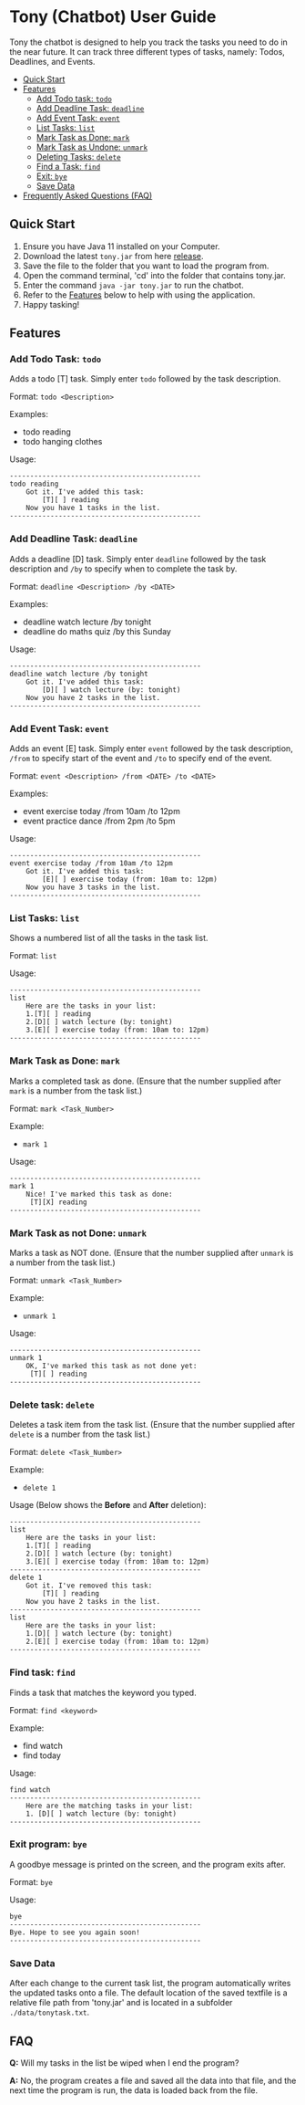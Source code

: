 # Tony (Chatbot) User Guide
Tony the chatbot is designed to help you track the tasks you need to do in the near future.
It can track three different types of tasks, namely: Todos, Deadlines, and Events.

* [Quick Start](#quick-start)
* [Features](#features)
  - [Add Todo task: `todo`](#add-todo-task-todo)
  - [Add Deadline Task: `deadline`](#add-deadline-task-deadline)
  - [Add Event Task: `event`](#add-event-task-event)
  - [List Tasks: `list`](#list-tasks-list)
  - [Mark Task as Done: `mark`](#mark-task-as-done-mark)
  - [Mark Task as Undone: `unmark`](#mark-task-as-not-done-unmark)
  - [Deleting Tasks: `delete`](#delete-task-delete)
  - [Find a Task: `find`](#find-task-find)
  - [Exit: `bye`](#exit-program-bye)
  - [Save Data](#save-data)
* [Frequently Asked Questions (FAQ)](#faq)

## Quick Start
1. Ensure you have Java 11 installed on your Computer.
2. Download the latest `tony.jar` from here [release](https://github.com/T0nyLin/ip/releases/tag/A-Release).
3. Save the file to the folder that you want to load the program from.
4. Open the command terminal, 'cd' into the folder that contains tony.jar.
5. Enter the command `java -jar tony.jar` to run the chatbot.
6. Refer to the [Features](#features) below to help with using the application.
7. Happy tasking!

## Features

### Add Todo Task: `todo`

Adds a todo [T] task. Simply enter `todo` followed by the task description.

Format: `todo <Description>`

Examples:
* todo reading
* todo hanging clothes

Usage:
```
-----------------------------------------------
todo reading
	Got it. I've added this task:
		[T][ ] reading
	Now you have 1 tasks in the list.
-----------------------------------------------
```

### Add Deadline Task: `deadline`

Adds a deadline [D] task. Simply enter `deadline` followed by the task description
and `/by` to specify when to complete the task by.

Format: `deadline <Description> /by <DATE>`

Examples:
* deadline watch lecture /by tonight
* deadline do maths quiz /by this Sunday

Usage:
```
-----------------------------------------------
deadline watch lecture /by tonight
    Got it. I've added this task:
		[D][ ] watch lecture (by: tonight)
	Now you have 2 tasks in the list.
-----------------------------------------------
```

### Add Event Task: `event`

Adds an event [E] task. Simply enter `event` followed by the task description,
`/from` to specify start of the event and `/to` to specify end of the event.

Format: `event <Description> /from <DATE> /to <DATE>`

Examples:
* event exercise today /from 10am /to 12pm
* event practice dance /from 2pm /to 5pm

Usage:
```
-----------------------------------------------
event exercise today /from 10am /to 12pm
	Got it. I've added this task:
		[E][ ] exercise today (from: 10am to: 12pm)
	Now you have 3 tasks in the list.
-----------------------------------------------
```

### List Tasks: ``list``

Shows a numbered list of all the tasks in the task list.

Format: `list`

Usage:
```
-----------------------------------------------
list
    Here are the tasks in your list:
    1.[T][ ] reading
    2.[D][ ] watch lecture (by: tonight)
    3.[E][ ] exercise today (from: 10am to: 12pm)
-----------------------------------------------
```

### Mark Task as Done: `mark`

Marks a completed task as done.
(Ensure that the number supplied after `mark` is a number from the task list.)

Format: `mark <Task_Number>`

Example:
* `mark 1`

Usage:
```
-----------------------------------------------
mark 1
    Nice! I've marked this task as done:
     [T][X] reading
-----------------------------------------------
```

### Mark Task as not Done: `unmark`

Marks a task as NOT done.
(Ensure that the number supplied after `unmark` is a number from the task list.)

Format: `unmark <Task_Number>`

Example:
* `unmark 1`

Usage:
```
-----------------------------------------------
unmark 1
    OK, I've marked this task as not done yet:
     [T][ ] reading
-----------------------------------------------
```

### Delete task: `delete`

Deletes a task item from the task list.
(Ensure that the number supplied after `delete` is a number from the task list.)

Format: `delete <Task_Number>`

Example:
* `delete 1`

Usage (Below shows the **Before** and **After** deletion):
```
-----------------------------------------------
list
    Here are the tasks in your list:
    1.[T][ ] reading
    2.[D][ ] watch lecture (by: tonight)
    3.[E][ ] exercise today (from: 10am to: 12pm)
-----------------------------------------------
delete 1
	Got it. I've removed this task:
		[T][ ] reading
	Now you have 2 tasks in the list.
-----------------------------------------------
list
    Here are the tasks in your list:
    1.[D][ ] watch lecture (by: tonight)
    2.[E][ ] exercise today (from: 10am to: 12pm)
-----------------------------------------------
```

### Find task: `find`

Finds a task that matches the keyword you typed.

Format: `find <keyword>`

Example:
* find watch
* find today

Usage:
```
find watch
-----------------------------------------------
	Here are the matching tasks in your list:
	1. [D][ ] watch lecture (by: tonight)
-----------------------------------------------
```

### Exit program: `bye`
A goodbye message is printed on the screen, and the program exits after.

Format: `bye`

Usage:
```
bye
-----------------------------------------------
Bye. Hope to see you again soon!
-----------------------------------------------
```

### Save Data
After each change to the current task list, the program automatically writes the updated tasks onto a file.
The default location of the saved textfile is a relative file path from 'tony.jar' 
and is located in a subfolder `./data/tonytask.txt`.

## FAQ
**Q:** Will my tasks in the list be wiped when I end the program?

**A:** No, the program creates a file and saved all the data into that file, and the next time the program is run,
the data is loaded back from the file.
